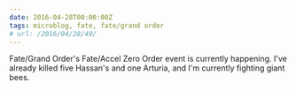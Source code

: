 ```yaml
---
date: 2016-04-28T00:00:00Z
tags: microblog, fate, fate/grand order
# url: /2016/04/28/49/
---
```


Fate/Grand Order's Fate/Accel Zero Order event is currently happening. I've already killed five Hassan's and one Arturia, and I'm currently fighting giant bees. 


